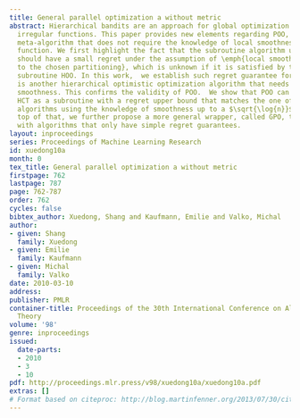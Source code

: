```yaml
---
title: General parallel optimization a without metric
abstract: Hierarchical bandits are an approach for global optimization of \emph{extremely}
  irregular functions. This paper provides new elements regarding POO, an adaptive
  meta-algorithm that does not require the knowledge of local smoothness of the target
  function. We first highlight the fact that the subroutine algorithm used in POO
  should have a small regret under the assumption of \emph{local smoothness with respect
  to the chosen partitioning}, which is unknown if it is satisfied by the standard
  subroutine HOO. In this work,  we establish such regret guarantee for HCT, which
  is another hierarchical optimistic optimization algorithm that needs to know the
  smoothness. This confirms the validity of POO.  We show that POO can be used with
  HCT as a subroutine with a regret upper bound that matches the one of best-known
  algorithms using the knowledge of smoothness up to a $\sqrt{\log{n}}$ factor. On
  top of that, we further propose a more general wrapper, called GPO, that can cope
  with algorithms that only have simple regret guarantees.
layout: inproceedings
series: Proceedings of Machine Learning Research
id: xuedong10a
month: 0
tex_title: General parallel optimization a without metric
firstpage: 762
lastpage: 787
page: 762-787
order: 762
cycles: false
bibtex_author: Xuedong, Shang and Kaufmann, Emilie and Valko, Michal
author:
- given: Shang
  family: Xuedong
- given: Emilie
  family: Kaufmann
- given: Michal
  family: Valko
date: 2010-03-10
address: 
publisher: PMLR
container-title: Proceedings of the 30th International Conference on Algorithmic Learning
  Theory
volume: '98'
genre: inproceedings
issued:
  date-parts:
  - 2010
  - 3
  - 10
pdf: http://proceedings.mlr.press/v98/xuedong10a/xuedong10a.pdf
extras: []
# Format based on citeproc: http://blog.martinfenner.org/2013/07/30/citeproc-yaml-for-bibliographies/
---
```

